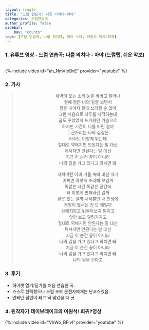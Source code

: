 ```yaml
---
layout: single
title: "드럼 연습곡: 나를 외치다-마야"
categories: 드럼연습곡
author_profile: false
sidebar:
    nav: "counts"
tags: [드럼 연습곡, 나를 외치다, 마야 노래, 이원석 작사/작곡]
---
```


### 1. 유튜브 영상 - 드럼 연습곡: 나를 외치다 - 마야 (드럼탭, 쉬운 악보)
<br/>
{% include video id="ah_NmVlpBvE" provider="youtube" %}

### 2. 가사
> <center>새벽이 오는 소리 눈을 비비고 일어나<br/>곁에 잠든 너의 얼굴 보면서<br/>힘을 내야지 절대 쓰러질 순 없어<br/>그런 마음으로 하루를 시작하는데<br/>꿈도 꾸었었지 뜨거웠던 가슴으로<br/>하지만 시간이 나를 버린 걸까<br/>두근거리는 나의 심장은<br/>아직도 이렇게 뛰는데<br/>절대로 약해지면 안된다는 말 대신<br/>뒤쳐지면 안된다는 말 대신<br/>지금 이 순간 끝이 아니라<br/>나의 길을 가고 있다고 외치면 돼<br/><br/>지쳐버린 어깨 거울 속에 비친 내가<br/>어쩌면 이렇게 초라해 보일까<br/>똑같은 시간 똑같은 공간에<br/>왜 이렇게 변해버린 걸까<br/>끝은 있는 걸까 시작뿐인 내 인생에<br/>걱정이 앞서는 건 또 왜일까<br/>강해지자고 뒤돌아보지 말자고<br/>앞만 보고 달려가자고<br/>절대로 약해지면 안된다는 말 대신<br/>뒤쳐지면 안된다는 말 대신<br/>지금 이 순간 끝이 아니라<br/>나의 길을 가고 있다고 외치면 돼<br/>지금 이 순간 끝이 아니라<br/>나의 길을 가고 있다고 외치면 돼<br/>나의 길을 간다고</center>

### 3. 후기
* 하이햇 열기/닫기를 처음 연습한 곡.
* 스스로 선택했으나 드럼 초보 운전자에게는 난코스였음.
* 안되던 필인이 되고 딱 맞았을 때 굿.

### 4. 원작자가 데이브레이크의 이원석! 희귀?영상
{% include video id="VirWo_BFIvI" provider="youtube" %}